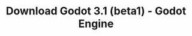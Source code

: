 ---
# Generated by /tools/generators/src/download_archive_generator !!! do not edit by hand !!!
title: 'Download Godot 3.1 (beta1) - Godot Engine'
type: 'download/archive'
name: '3.1'
flavor: 'beta1'
release_date: '2019-01-08T02:00:00-00:00'
release_notes: 'article/dev-snapshot-godot-3-1-beta-1/'
primaryPlatforms:
  - 'android.apk'
  - 'macos.universal'
  - 'windows.64'
  - 'linux_server.headless.64'
  - 'web'
  - 'templates'
links:
  android.apk:
    name: 'android.apk'
    title: 'Android'
    caption: 'APK Universal (ARM64 + ARMv7 + x86_64 + x86)'
    tags:
      - 'APK download'
      - 'ARM64/v7'
      - 'x86 (64 & 32 bit)'
    hosts:
      github_builds:
        regular: 'https://github.com/godotengine/godot-builds/releases/download/3.1-beta1/Godot_v3.1-beta1_android_editor.apk'
        mono: '#'
      github:
        regular: 'https://github.com/godotengine/godot/releases/download/3.1-beta1/Godot_v3.1-beta1_android_editor.apk'
        mono: '#'
  macos.universal:
    name: 'macos.universal'
    title: 'macOS'
    caption: 'Universal (x86_64 + Silício da Apple)'
    tags:
      - 'Intel/Apple Silicon'
      - '64 bit'
    hosts:
      github_builds:
        regular: 'https://github.com/godotengine/godot-builds/releases/download/3.1-beta1/Godot_v3.1-beta1_osx.universal.zip'
        mono: 'https://github.com/godotengine/godot-builds/releases/download/3.1-beta1/Godot_v3.1-beta1_mono_osx.universal.zip'
      github:
        regular: 'https://github.com/godotengine/godot/releases/download/3.1-beta1/Godot_v3.1-beta1_osx.universal.zip'
        mono: 'https://github.com/godotengine/godot/releases/download/3.1-beta1/Godot_v3.1-beta1_mono_osx.universal.zip'
  windows.64:
    name: 'windows.64'
    title: 'Windows'
    caption: 'Padrão (x86_64)'
    tags:
      - '64 bit'
    hosts:
      github_builds:
        regular: 'https://github.com/godotengine/godot-builds/releases/download/3.1-beta1/Godot_v3.1-beta1_win64.exe.zip'
        mono: 'https://github.com/godotengine/godot-builds/releases/download/3.1-beta1/Godot_v3.1-beta1_mono_win64.zip'
      github:
        regular: 'https://github.com/godotengine/godot/releases/download/3.1-beta1/Godot_v3.1-beta1_win64.exe.zip'
        mono: 'https://github.com/godotengine/godot/releases/download/3.1-beta1/Godot_v3.1-beta1_mono_win64.zip'
  linux_server.headless.64:
    name: 'linux_server.headless.64'
    title: 'Linux Server'
    caption: 'Headless (x86_64)'
    tags:
      - '64 bit'
      - 'Headless'
    hosts:
      github_builds:
        regular: 'https://github.com/godotengine/godot-builds/releases/download/3.1-beta1/Godot_v3.1-beta1_linux_headless.64.zip'
        mono: 'https://github.com/godotengine/godot-builds/releases/download/3.1-beta1/Godot_v3.1-beta1_mono_linux_headless_64.zip'
      github:
        regular: 'https://github.com/godotengine/godot/releases/download/3.1-beta1/Godot_v3.1-beta1_linux_headless.64.zip'
        mono: 'https://github.com/godotengine/godot/releases/download/3.1-beta1/Godot_v3.1-beta1_mono_linux_headless_64.zip'
  web:
    name: 'web'
    title: 'Editor Web'
    caption: ''
    tags:
      - 'Self-hosted'
      - 'Cross-platform'
    hosts:
      github_builds:
        regular: 'https://github.com/godotengine/godot-builds/releases/download/3.1-beta1/Godot_v3.1-beta1_web_editor.zip'
        mono: '#'
      github:
        regular: 'https://github.com/godotengine/godot/releases/download/3.1-beta1/Godot_v3.1-beta1_web_editor.zip'
        mono: '#'
  linux.64:
    name: 'linux.64'
    title: 'Linux'
    caption: 'Padrão (x86_64)'
    tags:
      - '64 bit'
    hosts:
      github_builds:
        regular: 'https://github.com/godotengine/godot-builds/releases/download/3.1-beta1/Godot_v3.1-beta1_x11.64.zip'
        mono: 'https://github.com/godotengine/godot-builds/releases/download/3.1-beta1/Godot_v3.1-beta1_mono_x11_64.zip'
      github:
        regular: 'https://github.com/godotengine/godot/releases/download/3.1-beta1/Godot_v3.1-beta1_x11.64.zip'
        mono: 'https://github.com/godotengine/godot/releases/download/3.1-beta1/Godot_v3.1-beta1_mono_x11_64.zip'
  linux.32:
    name: 'linux.32'
    title: 'Linux'
    caption: 'Padrão (x86)'
    tags:
      - '32 bit'
    hosts:
      github_builds:
        regular: 'https://github.com/godotengine/godot-builds/releases/download/3.1-beta1/Godot_v3.1-beta1_x11.32.zip'
        mono: 'https://github.com/godotengine/godot-builds/releases/download/3.1-beta1/Godot_v3.1-beta1_mono_x11_32.zip'
      github:
        regular: 'https://github.com/godotengine/godot/releases/download/3.1-beta1/Godot_v3.1-beta1_x11.32.zip'
        mono: 'https://github.com/godotengine/godot/releases/download/3.1-beta1/Godot_v3.1-beta1_mono_x11_32.zip'
  windows.32:
    name: 'windows.32'
    title: 'Windows'
    caption: 'Padrão (x86)'
    tags:
      - '32 bit'
    hosts:
      github_builds:
        regular: 'https://github.com/godotengine/godot-builds/releases/download/3.1-beta1/Godot_v3.1-beta1_win32.exe.zip'
        mono: 'https://github.com/godotengine/godot-builds/releases/download/3.1-beta1/Godot_v3.1-beta1_mono_win32.zip'
      github:
        regular: 'https://github.com/godotengine/godot/releases/download/3.1-beta1/Godot_v3.1-beta1_win32.exe.zip'
        mono: 'https://github.com/godotengine/godot/releases/download/3.1-beta1/Godot_v3.1-beta1_mono_win32.zip'
  linux_server.64:
    name: 'linux_server.64'
    title: 'Servidor Linux'
    caption: 'Padrão (x86_64)'
    tags:
      - '64 bit'
    hosts:
      github_builds:
        regular: 'https://github.com/godotengine/godot-builds/releases/download/3.1-beta1/Godot_v3.1-beta1_linux_server.64.zip'
        mono: 'https://github.com/godotengine/godot-builds/releases/download/3.1-beta1/Godot_v3.1-beta1_mono_linux_server_64.zip'
      github:
        regular: 'https://github.com/godotengine/godot/releases/download/3.1-beta1/Godot_v3.1-beta1_linux_server.64.zip'
        mono: 'https://github.com/godotengine/godot/releases/download/3.1-beta1/Godot_v3.1-beta1_mono_linux_server_64.zip'
  aar_library:
    name: 'aar_library'
    title: 'Biblioteca de AAR'
    caption: ''
    tags:
      - 'Android plugins'
      - 'Java'
      - 'Kotlin'
    hosts:
      github_builds:
        regular: 'https://github.com/godotengine/godot-builds/releases/download/3.1-beta1/godot-lib.3.1.beta1.release.aar'
        mono: 'https://github.com/godotengine/godot-builds/releases/download/3.1-beta1/godot-lib.3.1.beta1.mono.release.aar'
      github:
        regular: 'https://github.com/godotengine/godot/releases/download/3.1-beta1/godot-lib.3.1.beta1.release.aar'
        mono: 'https://github.com/godotengine/godot/releases/download/3.1-beta1/godot-lib.3.1.beta1.mono.release.aar'
  templates:
    name: 'templates'
    title: 'Modelos de exportação'
    caption: ''
    tags:
      - 'Utilizado para exportar os seus jogos para todas as plataformas suportadas'
    hosts:
      github_builds:
        regular: 'https://github.com/godotengine/godot-builds/releases/download/3.1-beta1/Godot_v3.1-beta1_export_templates.tpz'
        mono: 'https://github.com/godotengine/godot-builds/releases/download/3.1-beta1/Godot_v3.1-beta1_mono_export_templates.tpz'
      github:
        regular: 'https://github.com/godotengine/godot/releases/download/3.1-beta1/Godot_v3.1-beta1_export_templates.tpz'
        mono: 'https://github.com/godotengine/godot/releases/download/3.1-beta1/Godot_v3.1-beta1_mono_export_templates.tpz'
---